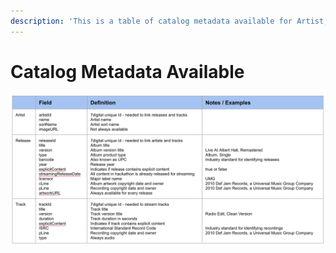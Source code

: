 ```yaml
---
description: 'This is a table of catalog metadata available for Artist, Release and Tracks'
---
```


# Catalog Metadata Available

![](../.gitbook/assets/screen-shot-2018-11-21-at-21.11.27.png)

